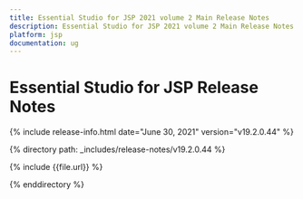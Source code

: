 ```yaml
---
title: Essential Studio for JSP 2021 volume 2 Main Release Notes  
description: Essential Studio for JSP 2021 volume 2 Main Release Notes  
platform: jsp
documentation: ug
---
```


# Essential Studio for JSP  Release Notes  

{% include release-info.html date="June 30, 2021"  version="v19.2.0.44" %} 


{% directory path: _includes/release-notes/v19.2.0.44 %}

{% include {{file.url}} %}

{% enddirectory %}